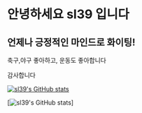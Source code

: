 # 안녕하세요 sl39 입니다

## 언제나 긍정적인 마인드로 화이팅!

축구,야구 좋아하고, 운동도 좋아합니다

감사합니다

[![sl39's GitHub stats](https://github-readme-stats.vercel.app/api?username=sl39)](https://github.com/anuraghazra/github-readme-stats)



[![sl39's GitHub stats](https://github-readme-stats.vercel.app/api?username=sl39)]

